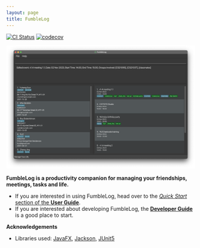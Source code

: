 ```yaml
---
layout: page
title: FumbleLog
---
```


[![CI Status](https://github.com/AY2324S1-CS2103T-T12-1/tp/workflows/Java%20CI/badge.svg)](https://github.com/AY2324S1-CS2103T-T12-2/tp/actions)
[![codecov](https://codecov.io/gh/AY2324S1-CS2103T-T12-2/tp/graph/badge.svg?token=MDL2TF28EC)](https://codecov.io/gh/AY2324S1-CS2103T-T12-2/tp)

![Ui](images/Ui.png)

**FumbleLog is a productivity companion for managing your friendships, meetings, tasks and life.** 

* If you are interested in using FumbleLog, head over to the [_Quick Start_ section of the **User Guide**](UserGuide.html#quick-start).
* If you are interested about developing FumbleLog, the [**Developer Guide**](DeveloperGuide.html) is a good place to start.


**Acknowledgements**

* Libraries used: [JavaFX](https://openjfx.io/), [Jackson](https://github.com/FasterXML/jackson), [JUnit5](https://github.com/junit-team/junit5)

